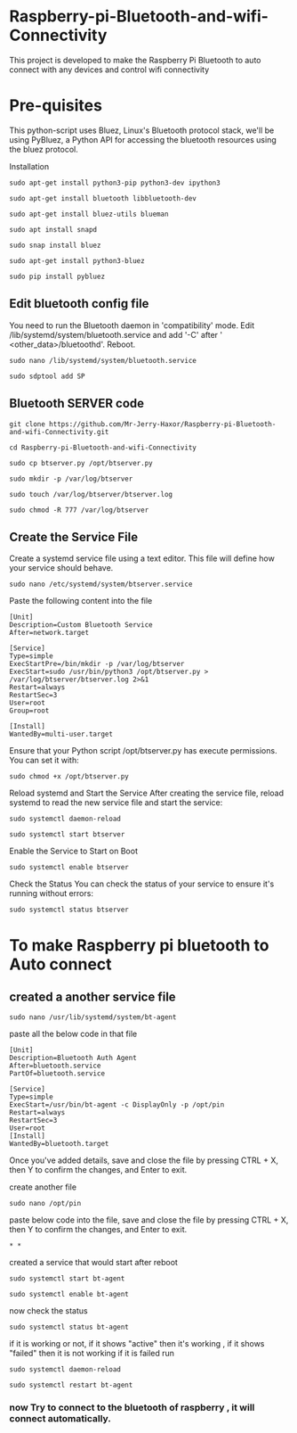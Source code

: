 # Raspberry-pi-Bluetooth-and-wifi-Connectivity
This project is developed to make the Raspberry Pi Bluetooth to auto connect with any devices and  control wifi connectivity 


# Pre-quisites
This python-script uses Bluez, Linux's Bluetooth protocol stack, we'll be using PyBluez, a Python API for accessing the bluetooth resources using the bluez protocol.

Installation
```
sudo apt-get install python3-pip python3-dev ipython3

sudo apt-get install bluetooth libbluetooth-dev

sudo apt-get install bluez-utils blueman

sudo apt install snapd

sudo snap install bluez

sudo apt-get install python3-bluez

sudo pip install pybluez
```

## Edit bluetooth config file 
You need to run the Bluetooth daemon in 'compatibility' mode. Edit /lib/systemd/system/bluetooth.service and add '-C' after ' <other_data>/bluetoothd'. Reboot.

```
sudo nano /lib/systemd/system/bluetooth.service
```
```
sudo sdptool add SP
```

## Bluetooth SERVER code

```
git clone https://github.com/Mr-Jerry-Haxor/Raspberry-pi-Bluetooth-and-wifi-Connectivity.git

cd Raspberry-pi-Bluetooth-and-wifi-Connectivity

sudo cp btserver.py /opt/btserver.py

sudo mkdir -p /var/log/btserver

sudo touch /var/log/btserver/btserver.log

sudo chmod -R 777 /var/log/btserver

```
## Create the Service File
Create a systemd service file using a text editor. This file will define how your service should behave.
```
sudo nano /etc/systemd/system/btserver.service
```
Paste the following content into the file
```
[Unit]
Description=Custom Bluetooth Service
After=network.target

[Service]
Type=simple
ExecStartPre=/bin/mkdir -p /var/log/btserver
ExecStart=sudo /usr/bin/python3 /opt/btserver.py > /var/log/btserver/btserver.log 2>&1
Restart=always
RestartSec=3
User=root   
Group=root  

[Install]
WantedBy=multi-user.target
```
Ensure that your Python script /opt/btserver.py has execute permissions. You can set it with:
```
sudo chmod +x /opt/btserver.py
```
Reload systemd and Start the Service
After creating the service file, reload systemd to read the new service file and start the service:
```
sudo systemctl daemon-reload

sudo systemctl start btserver
```
Enable the Service to Start on Boot
```
sudo systemctl enable btserver
```
Check the Status
You can check the status of your service to ensure it's running without errors:
```
sudo systemctl status btserver
```

# To make Raspberry pi bluetooth to Auto connect

## created a another service file
```
sudo nano /usr/lib/systemd/system/bt-agent
```
paste all the below code in that file

```
[Unit]
Description=Bluetooth Auth Agent
After=bluetooth.service
PartOf=bluetooth.service

[Service]
Type=simple
ExecStart=/usr/bin/bt-agent -c DisplayOnly -p /opt/pin
Restart=always
RestartSec=3
User=root
[Install]
WantedBy=bluetooth.target
```
Once you've added details, save and close the file by pressing CTRL + X, then Y to confirm the changes, and Enter to exit.


create another file
```
sudo nano /opt/pin
```
paste below code into the file, save and close the file by pressing CTRL + X, then Y to confirm the changes, and Enter to exit.
```
* *
```
created a service that would start after reboot
```
sudo systemctl start bt-agent
```
```
sudo systemctl enable bt-agent
```

now check the status
```
sudo systemctl status bt-agent
```
if it is working or not, if it shows "active" then it's working , if it shows "failed" then it is  not working 
if it is failed run 
```
sudo systemctl daemon-reload
```
```
sudo systemctl restart bt-agent
```

### now Try to connect to the bluetooth of raspberry , it will connect automatically.
